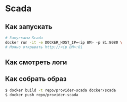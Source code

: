 # Scada

## Как запускать
```sh
# Запускаем Scada
docker run -it -e DOCKER_HOST_IP=<ip ВМ> -p 81:8080 \		                dimastark/provider-scada /root/start.sh
# Можно открывать http://<ip ВМ>:81
```

## Как смотреть логи

## Как собрать образ
```sh
$ docker build -t repo/provider-scada docker/scada
$ docker push repo/provider-scada
```
